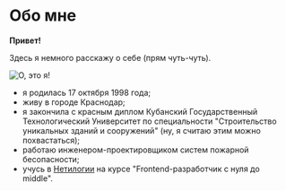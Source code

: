 # Обо мне 

**Привет!**

Здесь я немного расскажу о себе (прям чуть-чуть).

![О, это я!](https://ibb.co/ZmBsDn6)

- я родилась 17 октября 1998 года;
- живу в городе Краснодар;
- я закончила с красным диплом Кубанский Государственный Технологический Университет по специальности "Строительство уникальных зданий и сооружений" (ну, я считаю этим можно похвастаться);
- работаю инженером-проектировщиком систем пожарной бесопасности;
- учусь в [Нетилогии](https://netology.ru/) на курсе "Frontend-разработчик с нуля до middle".
  
